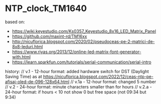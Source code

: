 # NTP_clock_TM1640
based on:
- https://wiki.keyestudio.com/Ks0357_Keyestudio_8x16_LED_Matrix_Panel
- https://github.com/maxint-rd/TM16xx
- http://nicuflorica.blogspot.com/2020/02/pseudoceas-pe-2-matrici-de-8x8-leduri.html
- https://www.riyas.org/2013/12/online-led-matrix-font-generator-with.html
- https://learn.sparkfun.com/tutorials/serial-communication/serial-intro

history:
// v.1 - 12-hour format: added hardware switch for DST (Daylight Saving Time) as at https://nicuflorica.blogspot.com/2022/12/ceas-ntp-pe-afisaj-oled-de-096-128x64.html
// v.1a - 12-hour format: changed 5 number
// v.2 - 24-hour format: minute characters smaller than for hours
// v.2.a - 24-hour format: if hours < 10 not show 0 but free space (not 09:34 but  9:34)

